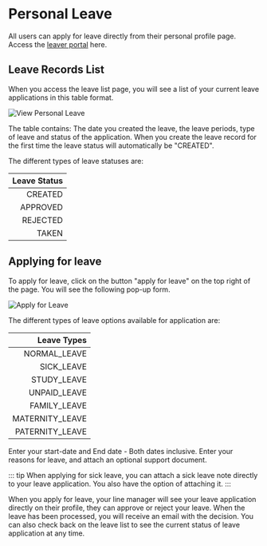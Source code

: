 # Personal Leave

All users can apply for leave directly from their personal profile page. Access the [leaver portal](https://skhokho.io/hr/hr-personal-leave) here.

## Leave Records List

When you access the leave list page, you will see a list of your current leave applications in this table format.

![View Personal Leave](/img/view_personal_leave.png)

The table contains: The date you created the leave, the leave periods, type of leave and status of the application. When you create the leave record for the first time the leave status will automatically be "CREATED".

The different types of leave statuses are:

| Leave Status  |
|--------------:|
| CREATED       |
| APPROVED      |
| REJECTED      |
| TAKEN         |

## Applying for leave
To apply for leave, click on the button "apply for leave" on the top right of the page. You will see the following pop-up form.

![Apply for Leave](/img/create_personal_leave.png)

The different types of leave options available for application are:

| Leave Types     |
|----------------:|
| NORMAL_LEAVE    |
| SICK_LEAVE      |
| STUDY_LEAVE     |
| UNPAID_LEAVE    |
| FAMILY_LEAVE    |
| MATERNITY_LEAVE |
| PATERNITY_LEAVE |

Enter your start-date and End date - Both dates inclusive.
Enter your reasons for leave, and attach an optional support document.

::: tip
When applying for sick leave, you can attach a sick leave note directly to your leave application. You also have the option of attaching it.
:::

When you apply for leave, your line manager will see your leave application directly on their profile, they can approve or reject your leave. When the leave has been processed, you will receive an email with the decision. You can also check back on the leave list to see the current status of leave application at any time.
